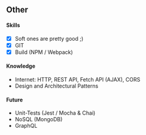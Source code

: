 ## Other

#### Skills
- [X] Soft ones are pretty good ;)
- [X] GIT
- [X] Build (NPM / Webpack)

#### Knowledge 
- Internet: HTTP, REST API, Fetch API (AJAX), CORS
- Design and Architectural Patterns

#### Future
- Unit-Tests (Jest / Mocha & Chai)    
- NoSQL (MongoDB)
- GraphQL
